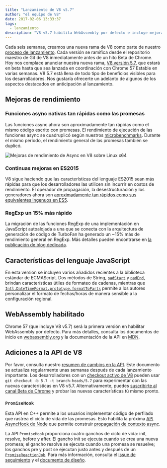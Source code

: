 ```yaml
---
title: "Lanzamiento de V8 v5.7"
author: "el equipo de V8"
date: 2017-02-06 13:33:37
tags:
  - lanzamiento
description: "V8 v5.7 habilita WebAssembly por defecto e incluye mejoras de rendimiento y mayor soporte para características del lenguaje ECMAScript."
---
```

Cada seis semanas, creamos una nueva rama de V8 como parte de nuestro [proceso de lanzamiento](/docs/release-process). Cada versión se ramifica desde el repositorio maestro de Git de V8 inmediatamente antes de un hito Beta de Chrome. Hoy nos complace anunciar nuestra nueva rama, [V8 versión 5.7](https://chromium.googlesource.com/v8/v8.git/+log/branch-heads/5.7), que estará en beta hasta que sea lanzada en coordinación con Chrome 57 Estable en varias semanas. V8 5.7 está llena de todo tipo de beneficios visibles para los desarrolladores. Nos gustaría ofrecerte un adelanto de algunos de los aspectos destacados en anticipación al lanzamiento.

<!--truncate-->
## Mejoras de rendimiento

### Funciones async nativas tan rápidas como las promesas

Las funciones async ahora son aproximadamente tan rápidas como el mismo código escrito con promesas. El rendimiento de ejecución de las funciones async se cuadruplicó según nuestros [microbenchmarks](https://codereview.chromium.org/2577393002). Durante el mismo período, el rendimiento general de las promesas también se duplicó.

![Mejoras de rendimiento de Async en V8 sobre Linux x64](/_img/v8-release-57/async.png)

### Continuas mejoras en ES2015

V8 sigue haciendo que las características del lenguaje ES2015 sean más rápidas para que los desarrolladores las utilicen sin incurrir en costos de rendimiento. El operador de propagación, la desestructuración y los generadores ahora son [aproximadamente tan rápidos como sus equivalentes ingenuos en ES5](https://fhinkel.github.io/six-speed/).

### RegExp un 15% más rápido

La migración de las funciones RegExp de una implementación en JavaScript autoalojada a una que se conecta con la arquitectura de generación de código de TurboFan ha generado un ~15% más de rendimiento general en RegExp. Más detalles pueden encontrarse en [la publicación de blog dedicada](/blog/speeding-up-regular-expressions).

## Características del lenguaje JavaScript

En esta versión se incluyen varios añadidos recientes a la biblioteca estándar de ECMAScript. Dos métodos de String, [`padStart`](https://developer.mozilla.org/en-US/docs/Web/JavaScript/Reference/Global_Objects/String/padStart) y [`padEnd`](https://developer.mozilla.org/en-US/docs/Web/JavaScript/Reference/Global_Objects/String/padEnd), brindan características útiles de formateo de cadenas, mientras que [`Intl.DateTimeFormat.prototype.formatToParts`](https://developer.mozilla.org/en-US/docs/Web/JavaScript/Reference/Global_Objects/DateTimeFormat/formatToParts) permite a los autores personalizar el formato de fechas/horas de manera sensible a la configuración regional.

## WebAssembly habilitado

Chrome 57 (que incluye V8 v5.7) será la primera versión en habilitar WebAssembly por defecto. Para más detalles, consulta los documentos de inicio en [webassembly.org](http://webassembly.org/) y la documentación de la API en [MDN](https://developer.mozilla.org/en-US/docs/WebAssembly/API).

## Adiciones a la API de V8

Por favor, consulta nuestro [resumen de cambios en la API](https://docs.google.com/document/d/1g8JFi8T_oAE_7uAri7Njtig7fKaPDfotU6huOa1alds/edit). Este documento se actualiza regularmente unas semanas después de cada lanzamiento importante. Los desarrolladores con un [checkout activo de V8](/docs/source-code#using-git) pueden usar `git checkout -b 5.7 -t branch-heads/5.7` para experimentar con las nuevas características en V8 v5.7. Alternativamente, puedes [suscribirte al canal Beta de Chrome](https://www.google.com/chrome/browser/beta.html) y probar las nuevas características tú mismo pronto.

### `PromiseHook`

Esta API en C++ permite a los usuarios implementar código de perfilado que rastrea el ciclo de vida de las promesas. Esto habilita la próxima [API AsyncHook de Node](https://github.com/nodejs/node-eps/pull/18) que permite construir [propagación de contexto async](https://docs.google.com/document/d/1tlQ0R6wQFGqCS5KeIw0ddoLbaSYx6aU7vyXOkv-wvlM/edit#).

La API `PromiseHook` proporciona cuatro ganchos de ciclo de vida: init, resolve, before y after. El gancho init se ejecuta cuando se crea una nueva promesa; el gancho resolve se ejecuta cuando una promesa se resuelve; los ganchos pre y post se ejecutan justo antes y después de un [`PromiseReactionJob`](https://tc39.es/ecma262/#sec-promisereactionjob). Para más información, consulta el [issue de seguimiento](https://bugs.chromium.org/p/v8/issues/detail?id=4643) y el [documento de diseño](https://docs.google.com/document/d/1rda3yKGHimKIhg5YeoAmCOtyURgsbTH_qaYR79FELlk/edit).
